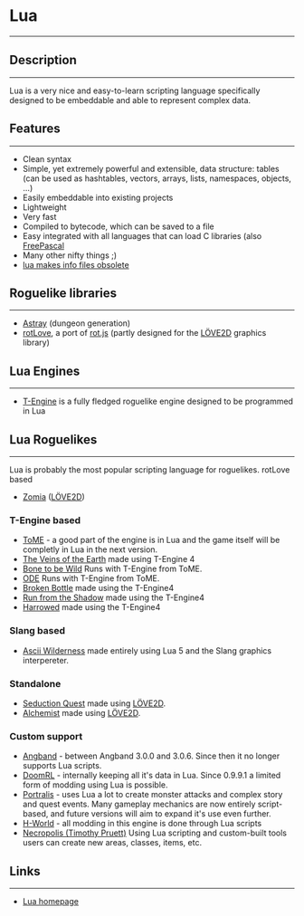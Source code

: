 # Lua

---

## Description

---

Lua is a very nice and easy-to-learn scripting language specifically designed to be embeddable and able to represent complex data.

## Features

---

- Clean syntax
- Simple, yet extremely powerful and extensible, data structure: tables (can be used as hashtables, vectors, arrays, lists, namespaces, objects, ...)
- Easily embeddable into existing projects
- Lightweight
- Very fast
- Compiled to bytecode, which can be saved to a file
- Easy integrated with all languages that can load C libraries (also [FreePascal](free_pascal.md)
- Many other nifty things ;)
- [lua makes info files obsolete](lua_makes_info_files_obsolete.md)

## Roguelike libraries

---

- [Astray](https://github.com/SiENcE/astray) (dungeon generation)
- [rotLove](https://github.com/paulofmandown/rotLove/issues), a port of [rot.js](http://ondras.github.io/rot.js/) (partly designed for the [LÖVE2D](https://love2d.org/) graphics library)

## Lua Engines

---

- [T-Engine](t-engine.md) is a fully fledged roguelike engine designed to be programmed in Lua

## Lua Roguelikes

---

Lua is probably the most popular scripting language for roguelikes.
rotLove based

- [Zomia](zomia.md) ([LÖVE2D](https://love2d.org/))

### T-Engine based

- [ToME](tome.md) - a good part of the engine is in Lua and the game itself will be completly in Lua in the next version.
- [The Veins of the Earth](the_veins_of_the_earth.md) made using T-Engine 4
- [Bone to be Wild](bone_to_be_wild.md) Runs with T-Engine from ToME.
- [ODE](ode.md) Runs with T-Engine from ToME.
- [Broken Bottle](broken_bottle.md) made using the T-Engine4
- [Run from the Shadow](run_from_the_shadow.md) made using the T-Engine4
- [Harrowed](harrowed.md) made using the T-Engine4

### Slang based

- [Ascii Wilderness](ascii_wilderness.md) made entirely using Lua 5 and the Slang graphics interpereter.

### Standalone

- [Seduction Quest](seduction_quest.md) made using [LÖVE2D](https://love2d.org/).
- [Alchemist](alchemist.md) made using [LÖVE2D](https://love2d.org/).

### Custom support

- [Angband](angband.md) - between Angband 3.0.0 and 3.0.6. Since then it no longer supports Lua scripts.
- [DoomRL](doomrl.md) - internally keeping all it's data in Lua. Since 0.9.9.1 a limited form of modding using Lua is possible.
- [Portralis](portralis.md) - uses Lua a lot to create monster attacks and complex story and quest events. Many gameplay mechanics are now entirely script-based, and future versions will aim to expand it's use even further.
- [H-World](h-world.md) - all modding in this engine is done through Lua scripts
- [Necropolis (Timothy Pruett)](<necropolis_(timothy_pruett).md>) Using Lua scripting and custom-built tools users can create new areas, classes, items, etc.

## Links

---

- [Lua homepage](http://lua.org/)
